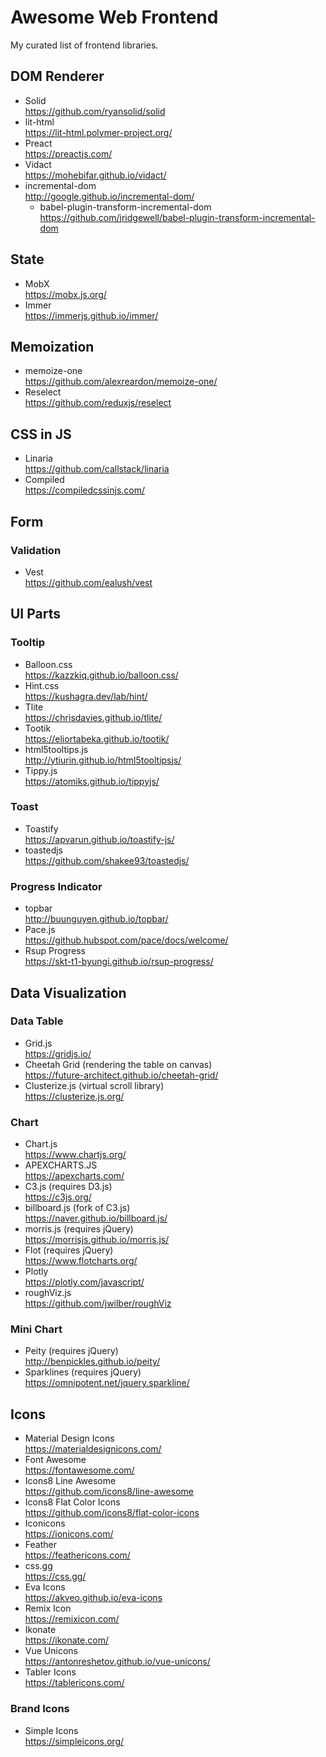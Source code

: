 # Awesome Web Frontend

My curated list of frontend libraries.


## DOM Renderer

- Solid  
  https://github.com/ryansolid/solid
- lit-html  
  https://lit-html.polymer-project.org/
- Preact  
  https://preactjs.com/
- Vidact  
  https://mohebifar.github.io/vidact/
- incremental-dom  
  http://google.github.io/incremental-dom/
  - babel-plugin-transform-incremental-dom  
    https://github.com/jridgewell/babel-plugin-transform-incremental-dom


## State

- MobX  
  https://mobx.js.org/
- Immer  
  https://immerjs.github.io/immer/


## Memoization

- memoize-one  
  https://github.com/alexreardon/memoize-one/
- Reselect  
  https://github.com/reduxjs/reselect


## CSS in JS

- Linaria  
  https://github.com/callstack/linaria
- Compiled  
  https://compiledcssinjs.com/


## Form

### Validation

- Vest  
  https://github.com/ealush/vest


## UI Parts

### Tooltip

- Balloon.css  
  https://kazzkiq.github.io/balloon.css/
- Hint.css  
  https://kushagra.dev/lab/hint/
- Tlite  
  https://chrisdavies.github.io/tlite/
- Tootik  
  https://eliortabeka.github.io/tootik/
- html5tooltips.js  
  http://ytiurin.github.io/html5tooltipsjs/
- Tippy.js  
  https://atomiks.github.io/tippyjs/

### Toast

- Toastify  
  https://apvarun.github.io/toastify-js/
- toastedjs  
  https://github.com/shakee93/toastedjs/

### Progress Indicator

- topbar  
  http://buunguyen.github.io/topbar/
- Pace.js  
  https://github.hubspot.com/pace/docs/welcome/
- Rsup Progress  
  https://skt-t1-byungi.github.io/rsup-progress/


## Data Visualization

### Data Table

- Grid.js  
  https://gridjs.io/
- Cheetah Grid (rendering the table on canvas)  
  https://future-architect.github.io/cheetah-grid/
- Clusterize.js (virtual scroll library)  
  https://clusterize.js.org/


### Chart

- Chart.js  
  https://www.chartjs.org/
- APEXCHARTS.JS  
  https://apexcharts.com/
- C3.js (requires D3.js)  
  https://c3js.org/
- billboard.js (fork of C3.js)  
  https://naver.github.io/billboard.js/
- morris.js (requires jQuery)  
  https://morrisjs.github.io/morris.js/
- Flot (requires jQuery)  
  https://www.flotcharts.org/
- Plotly  
  https://plotly.com/javascript/
- roughViz.js  
  https://github.com/jwilber/roughViz


### Mini Chart

- Peity (requires jQuery)  
  http://benpickles.github.io/peity/
- Sparklines (requires jQuery)  
  https://omnipotent.net/jquery.sparkline/


## Icons

- Material Design Icons  
  https://materialdesignicons.com/
- Font Awesome  
  https://fontawesome.com/
- Icons8 Line Awesome  
  https://github.com/icons8/line-awesome  
- Icons8 Flat Color Icons  
  https://github.com/icons8/flat-color-icons  
- Iconicons  
  https://ionicons.com/
- Feather  
  https://feathericons.com/
- css.gg  
  https://css.gg/
- Eva Icons  
  https://akveo.github.io/eva-icons
- Remix Icon  
  https://remixicon.com/
- Ikonate  
  https://ikonate.com/
- Vue Unicons  
  https://antonreshetov.github.io/vue-unicons/
- Tabler Icons  
  https://tablericons.com/

### Brand Icons

- Simple Icons  
  https://simpleicons.org/  

